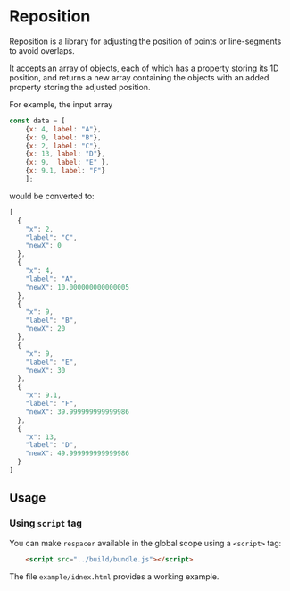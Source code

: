 # Reposition

Reposition is a library for adjusting the position of points or line-segments to avoid overlaps.

It accepts an array of objects, each of which has a property storing its 1D position, and returns a new array containing the objects with an added property storing the adjusted position.

For example, the input array

```javascript
const data = [
    {x: 4, label: "A"}, 
    {x: 9, label: "B"}, 
    {x: 2, label: "C"}, 
    {x: 13, label: "D"}, 
    {x: 9,  label: "E" }, 
    {x: 9.1, label: "F"}
    ];
```

would be converted to:

```javascript
[
  {
    "x": 2,
    "label": "C",
    "newX": 0
  },
  {
    "x": 4,
    "label": "A",
    "newX": 10.000000000000005
  },
  {
    "x": 9,
    "label": "B",
    "newX": 20
  },
  {
    "x": 9,
    "label": "E",
    "newX": 30
  },
  {
    "x": 9.1,
    "label": "F",
    "newX": 39.999999999999986
  },
  {
    "x": 13,
    "label": "D",
    "newX": 49.999999999999986
  }
]
```

## Usage

### Using `script` tag

You can make `respacer` available in the global scope using a `<script>` tag:

```html
    <script src="../build/bundle.js"></script>

```

The file `example/idnex.html` provides a working example.


